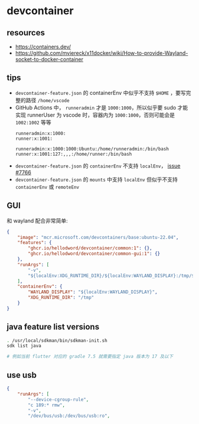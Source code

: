 # devcontainer

## resources

- https://containers.dev/
- https://github.com/mviereck/x11docker/wiki/How-to-provide-Wayland-socket-to-docker-container

## tips

- `devcontainer-feature.json` 的 containerEnv 中似乎不支持 `$HOME` ，要写完整的路径 `/home/vscode`
- GitHub Actions 中， `runneradmin` 才是 `1000:1000`，所以似乎要 sudo 才能实现 runnerUser 为 vscode 时，容器内为 `1000:1000`，否则可能会是 `1002:1002` 等等
    ```
    runneradmin:x:1000:
    runner:x:1001:

    runneradmin:x:1000:1000:Ubuntu:/home/runneradmin:/bin/bash
    runner:x:1001:127:,,,:/home/runner:/bin/bash
    ```
- `devcontainer-feature.json` 的 `containerEnv` 不支持 `localEnv`， [issue #7766](https://github.com/microsoft/vscode-remote-release/issues/7766)
- `devcontainer-feature.json` 的 `mounts` 中支持 `localEnv` 但似乎不支持 `containerEnv` 或 `remoteEnv`

## GUI

和 wayland 配合非常简单:

```json
{
    "image": "mcr.microsoft.com/devcontainers/base:ubuntu-22.04",
    "features": {
        "ghcr.io/hellodword/devcontainer/common:1": {},
        "ghcr.io/hellodword/devcontainer/common-gui:1": {}
    },
    "runArgs": [
        "-v",
        "${localEnv:XDG_RUNTIME_DIR}/${localEnv:WAYLAND_DISPLAY}:/tmp/${localEnv:WAYLAND_DISPLAY}"
    ],
    "containerEnv": {
		"WAYLAND_DISPLAY": "${localEnv:WAYLAND_DISPLAY}",
		"XDG_RUNTIME_DIR": "/tmp"
	}
}
```

## java feature list versions

```sh
. /usr/local/sdkman/bin/sdkman-init.sh
sdk list java

# 例如当前 flutter 对应的 gradle 7.5 就需要指定 java 版本为 17 及以下
```

## use usb

```json
{
    "runArgs": [
        "--device-cgroup-rule",
        "c 189:* rmw",
        "-v",
        "/dev/bus/usb:/dev/bus/usb:ro",
```
